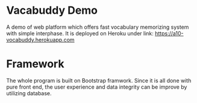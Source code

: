 Vacabuddy Demo
====

A demo of web platform which offers fast vocabulary memorizing system with simple interphase. It is deployed on Heroku under link: https://a10-vocabuddy.herokuapp.com

Framework
====

The whole program is built on Bootstrap framwork. Since it is all done with pure front end, the user experience and data integrity can be improve by utilizing database.
